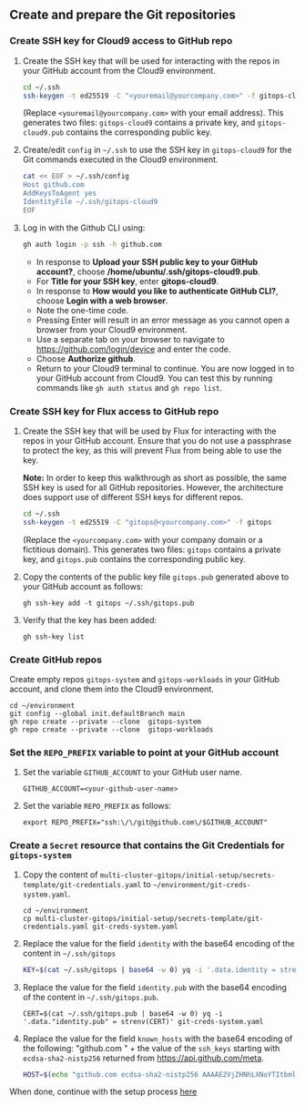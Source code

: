 ## Create and prepare the Git repositories

### Create SSH key for Cloud9 access to GitHub repo

1. Create the SSH key that will be used for interacting with the repos in your
   GitHub account from the Cloud9 environment.
   ```bash
   cd ~/.ssh
   ssh-keygen -t ed25519 -C "<youremail@yourcompany.com>" -f gitops-cloud9
   ```
   (Replace `<youremail@yourcompany.com>` with your email address).
   This generates two files: `gitops-cloud9` contains a private key, and `gitops-cloud9.pub` contains the corresponding public key.


2. Create/edit `config` in `~/.ssh` to use the SSH key in `gitops-cloud9` for
   the Git commands executed in the Cloud9 environment.
   ```bash
   cat << EOF > ~/.ssh/config
   Host github.com
   AddKeysToAgent yes
   IdentityFile ~/.ssh/gitops-cloud9
   EOF
   ```
   
3. Log in with the Github CLI using:
   ```bash
   gh auth login -p ssh -h github.com
   ```
   
   - In response to **Upload your SSH public key to your GitHub account?**, choose **/home/ubuntu/.ssh/gitops-cloud9.pub**.
   - For **Title for your SSH key**, enter **gitops-cloud9**.
   - In response to **How would you like to authenticate GitHub CLI?**, choose **Login with a web browser**.
   - Note the one-time code.
   - Pressing Enter will result in an error message as you cannot open a browser from your Cloud9 environment.
   - Use a separate tab on your browser to navigate to https://github.com/login/device and enter the code.
   - Choose **Authorize github**.
   - Return to your Cloud9 terminal to continue. You are now logged in to your GitHub account from Cloud9. You can test this by running commands like `gh auth status` and `gh repo list`.

### Create SSH key for Flux access to GitHub repo

1. Create the SSH key that will be used by Flux for interacting
   with the repos in your GitHub account. Ensure that you do not use a
   passphrase to protect the key, as this will prevent Flux from being able to use
   the key.

   **Note:** In order to keep this walkthrough as short as possible, the same SSH
   key is used for all GitHub repositories. However, the architecture does support
   use of different SSH keys for different repos.
   ```bash
   cd ~/.ssh
   ssh-keygen -t ed25519 -C "gitops@<yourcompany.com>" -f gitops
   ```
   (Replace the `<yourcompany.com>` with your company domain or a fictitious domain).
   This generates two files: `gitops` contains a private key, and `gitops.pub` contains the corresponding public key.

2. Copy the contents of the public key file `gitops.pub` generated above to your GitHub account as follows:
   ```
   gh ssh-key add -t gitops ~/.ssh/gitops.pub
   ```
   
3. Verify that the key has been added:
   ```
   gh ssh-key list
   ```

   
### Create GitHub repos

Create empty repos  `gitops-system` and `gitops-workloads` in your GitHub account, and clone them
into the Cloud9 environment.
```
cd ~/environment
git config --global init.defaultBranch main
gh repo create --private --clone  gitops-system
gh repo create --private --clone  gitops-workloads
```
   
### Set the `REPO_PREFIX` variable to point at your GitHub account

1. Set the variable `GITHUB_ACCOUNT` to your GitHub user name.
   ```
   GITHUB_ACCOUNT=<your-github-user-name>
   ```
2. Set the variable `REPO_PREFIX` as follows:
   ```
   export REPO_PREFIX="ssh:\/\/git@github.com\/$GITHUB_ACCOUNT"
   ```


### Create a `Secret` resource that contains the Git Credentials for `gitops-system`

1. Copy the content of
   `multi-cluster-gitops/initial-setup/secrets-template/git-credentials.yaml` to
   `~/environment/git-creds-system.yaml`.
   ```
   cd ~/environment
   cp multi-cluster-gitops/initial-setup/secrets-template/git-credentials.yaml git-creds-system.yaml
   ```

2. Replace the value for the field `identity` with the base64
   encoding of the content in `~/.ssh/gitops`
   ```bash
   KEY=$(cat ~/.ssh/gitops | base64 -w 0) yq -i '.data.identity = strenv(KEY)' git-creds-system.yaml
   ```

3. Replace the value for the field `identity.pub` with the base64 encoding of
   the content in `~/.ssh/gitops.pub`.
   ```
   CERT=$(cat ~/.ssh/gitops.pub | base64 -w 0) yq -i '.data."identity.pub" = strenv(CERT)' git-creds-system.yaml
   ```

4. Replace the value for the field `known_hosts` with the base64 encoding of the
   following: "github.com " + the value of the `ssh_keys` starting with
   `ecdsa-sha2-nistp256` returned from https://api.github.com/meta.

   ```bash
   HOST=$(echo "github.com ecdsa-sha2-nistp256 AAAAE2VjZHNhLXNoYTItbmlzdHAyNTYAAAAIbmlzdHAyNTYAAABBBEmKSENjQEezOmxkZMy7opKgwFB9nkt5YRrYMjNuG5N87uRgg6CLrbo5wAdT/y6v0mKV0U2w0WZ2YB/++Tpockg=" | base64 -w 0) yq -i '.data.known_hosts = strenv(HOST)' git-creds-system.yaml
   ```

When done, continue with the setup process [here](../../README.md#populate-and-update-the-repositories)
